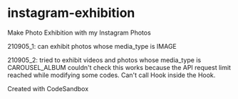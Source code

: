 # instagram-exhibition

Make Photo Exhibition with my Instagram Photos

210905_1:
can exhibit photos whose media_type is IMAGE

210905_2:
tried to exhibit videos and photos whose media_type is CAROUSEL_ALBUM
couldn't check this works because the API request limit reached while modifying some codes.
Can't call Hook inside the Hook.

Created with CodeSandbox
